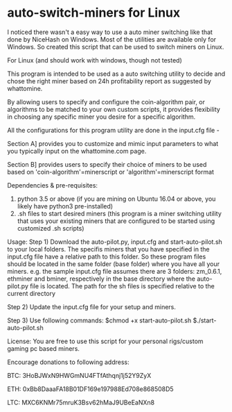 # auto-switch-miners for Linux

I noticed there wasn't a easy way to use a auto miner switching like that done by NiceHash on Windows. Most of the utilities are available only for Windows. So created this script that can be used to switch miners on Linux.

For Linux (and should work with windows, though not tested)

This program is intended to be used as a auto switching utility to decide and chose the right miner based on 24h profitability report as suggested by whattomine.

By allowing users to specify and configure the coin-algorithm pair, or algorithms to be matched to your own custom scripts, it provides flexibility in choosing any specific miner you desire for a specific algorithm.

All the configurations for this program utility are done in the input.cfg file -

Section A] provides you to customize and mimic input parameters to what you typically input on the whattomine.com page.

Section B] provides users to specify their choice of miners to be used based on 'coin-algorithm'=minerscript or 'algorithm'=minerscript format


Dependencies & pre-requisites:
1) python 3.5 or above (if you are mining on Ubuntu 16.04 or above, you likely have python3 pre-installed)
2) .sh files to start desired miners (this program is a miner switching utility that uses your existing miners that are configured to be started using customized .sh scripts)


Usage:
Step 1) Download the auto-pilot.py, input.cfg and start-auto-pilot.sh to your local folders. The specifis miners that you have specified in the input.cfg file have a relative path to this folder. So these program files should be located in the same folder (base folder) where you have all your miners.
e.g. the sample input.cfg file assumes there are 3 folders: zm_0.6.1, ethminer and bminer, respectively in the base directory where the auto-pilot.py file is located. The path for the sh files is specified relative to the current directory

Step 2) Update the input.cfg file for your setup and miners. 

Step 3) Use following commands:
$chmod +x start-auto-pilot.sh
$./start-auto-pilot.sh




License:
You are free to use this script for your personal rigs/custom gaming pc based miners. 

Encourage donations to following address:

BTC: 3HoBJWxN9HWGmNU4FTfAthqnj1j52Y9ZyX 

ETH: 0xBb8DaaaFA18B01DF169e197988Ed708e868508D5 

LTC: MXC6KNMr75mruK3Bsv62hMaJ9UBeEaNXn8
